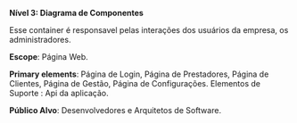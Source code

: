 **Nível 3: Diagrama de Componentes**

Esse container é responsavel pelas interações dos usuários da empresa, os administradores.

**Escope**: Página Web.

**Primary elements**: Página de Login, Página de Prestadores, Página de Clientes, Página de Gestão, Página de Configurações. 
Elementos de Suporte : Api da aplicação.

**Público Alvo**: Desenvolvedores e Arquitetos de Software.